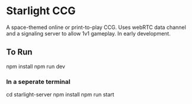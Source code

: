 # Starlight CCG

A space-themed online or print-to-play CCG. Uses webRTC data channel and a signaling server to allow 1v1 gameplay. In early development.

## To Run
npm install
npm run dev
### In a seperate terminal
cd starlight-server
npm install
npm run start
